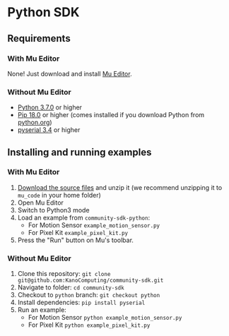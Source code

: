 # Python SDK

## Requirements

### With Mu Editor

None! Just download and install [Mu Editor](https://codewith.mu/).

### Without Mu Editor

- [Python 3.7.0](https://www.python.org/downloads/) or higher
- [Pip 18.0](https://pip.pypa.io/en/stable/installing/) or higher (comes installed if you download Python from [python.org](https://www.python.org/downloads/))
- [pyserial 3.4](https://pypi.org/project/pyserial/) or higher

## Installing and running examples

### With Mu Editor

1. [Download the source files](https://github.com/KanoComputing/community-sdk/archive/python.zip) and unzip it (we recommend unzipping it to `mu_code` in your home folder)
1. Open Mu Editor
1. Switch to Python3 mode
1. Load an example from `community-sdk-python`:
    - For Motion Sensor `example_motion_sensor.py`
    - For Pixel Kit `example_pixel_kit.py`
1. Press the "Run" button on Mu's toolbar.

### Without Mu Editor

1. Clone this repository: `git clone git@github.com:KanoComputing/community-sdk.git`
1. Navigate to folder: `cd community-sdk`
1. Checkout to `python` branch: `git checkout python`
1. Install dependencies: `pip install pyserial`
1. Run an example:
    - For Motion Sensor `python example_motion_sensor.py`
    - For Pixel Kit `python example_pixel_kit.py`
